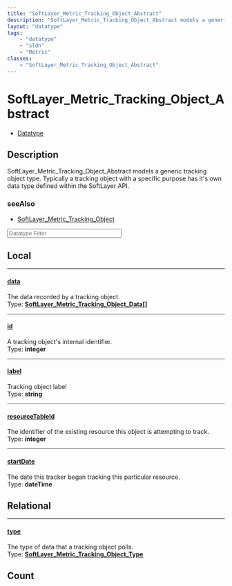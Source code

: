 ```yaml
---
title: "SoftLayer_Metric_Tracking_Object_Abstract"
description: "SoftLayer_Metric_Tracking_Object_Abstract models a generic tracking object type. Typically a tracking object with a spec... "
layout: "datatype"
tags:
    - "datatype"
    - "sldn"
    - "Metric"
classes:
    - "SoftLayer_Metric_Tracking_Object_Abstract"
---
```


# SoftLayer_Metric_Tracking_Object_Abstract
<div id='service-datatype'>
    <ul id='sldn-reference-tabs'>
        <li id='datatype'> <a href='/reference/datatypes/SoftLayer_Metric_Tracking_Object_Abstract' >Datatype</a></li>
    </ul>
</div>

## Description 


SoftLayer_Metric_Tracking_Object_Abstract models a generic tracking object type. Typically a tracking object with a specific purpose has it's own data type defined within the SoftLayer API. 



### seeAlso

* [SoftLayer_Metric_Tracking_Object](/reference/services/SoftLayer_Metric_Tracking_Object )




<!-- Filer BEGIN -->
<div class="view-filters">
        <div class="clearfix">
            <div class="search-input-box">
                <input placeholder="Datatype Filter" onkeyup="titleSearch(inputId='prop-input', divId='properties', elementClass='prop-row')" 
                    type="text" id="prop-input" value="" size="30" maxlength="128" class="form-text">
            </div>
        </div>
</div>
<!-- Filer END -->

<div id="properties" class="content">
<div id="localProperties" class="prop-content" >

## Local
<div class="prop-row">

-----
[data]: #data
#### [data]
The data recorded by a tracking object.   
<span class="type-label">Type: </span>**<a href='/reference/datatypes/SoftLayer_Metric_Tracking_Object_Data'>SoftLayer_Metric_Tracking_Object_Data[] </a>**  



</div>
<div class="prop-row">

-----
[id]: #id
#### [id]
A tracking object's internal identifier.   
<span class="type-label">Type: </span>**integer**  



</div>
<div class="prop-row">

-----
[label]: #label
#### [label]
Tracking object label   
<span class="type-label">Type: </span>**string**  



</div>
<div class="prop-row">

-----
[resourceTableId]: #resourcetableid
#### [resourceTableId]
The identifier of the existing resource this object is attempting to track.   
<span class="type-label">Type: </span>**integer**  



</div>
<div class="prop-row">

-----
[startDate]: #startdate
#### [startDate]
The date this tracker began tracking this particular resource.   
<span class="type-label">Type: </span>**dateTime**  



</div>
</div>
<!-- LOCAL PROPERTY END -->

<div id="relationalProperties"  class="prop-content" >

## Relational
<div class="prop-row">

-----
[type]: #type
#### [type]
The type of data that a tracking object polls.  
<span class="type-label">Type: </span>**<a href='/reference/datatypes/SoftLayer_Metric_Tracking_Object_Type'>SoftLayer_Metric_Tracking_Object_Type </a>**  



</div>

## Count
</div>


